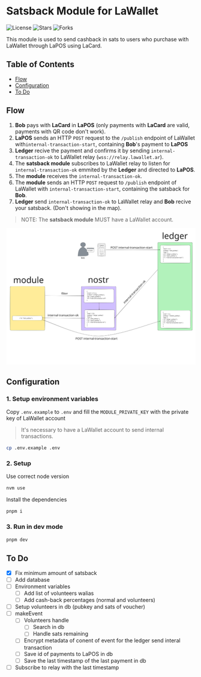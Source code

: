 # Satsback Module for LaWallet

<!-- ![Latest Release](https://badgen.net/github/release/lawalletio/satsback/stable/?color=blue&icon=bitcoin-lightning) -->

![License](https://badgen.net/github/license/lawalletio/satsback/?color=cyan)
![Stars](https://badgen.net/github/stars/lawalletio/satsback/?color=yellow)
![Forks](https://badgen.net/github/forks/lawalletio/satsback/?color=grey)

This module is used to send cashback in sats to users who purchase with LaWallet through LaPOS using LaCard.

## Table of Contents

-   [Flow](#flow)
-   [Configuration](#configuration)
-   [To Do](#to-do)

## Flow

1. **Bob** pays with **LaCard** in **LaPOS** (only payments with **LaCard** are valid, payments with QR code don't work).
2. **LaPOS** sends an HTTP `POST` request to the `/publish` endpoint of LaWallet with`internal-transaction-start`, containing **Bob**'s payment to **LaPOS**
3. **Ledger** recive the payment and confirms it by sending `internal-transaction-ok` to LaWallet relay (`wss://relay.lawallet.ar`).
4. The **satsback module** subscribes to LaWallet relay to listen for `internal-transaction-ok` emmited by the **Ledger** and directed to **LaPOS**.
5. The **module** receives the `internal-transaction-ok`.
6. The **module** sends an HTTP `POST` request to `/publish` endpoint of LaWallet with `internal-transaction-start`, containing the satsback for **Bob**.
7. **Ledger** send `internal-transaction-ok` to LaWallet relay and **Bob** recive your satsback. (Don't showing in the map).

> NOTE: The **satsback module** MUST have a LaWallet account.

<img
    src="./public/satsback-map.svg"
    alt="satsback flow"
/>

## Configuration

### 1. Setup environment variables

Copy `.env.example` to `.env` and fill the `MODULE_PRIVATE_KEY` with the private key of LaWallet account

> It's necessary to have a LaWallet account to send internal transactions.

```bash
cp .env.example .env
```

### 2. Setup

Use correct node version

```bash
nvm use
```

Install the dependencies

```bash
pnpm i
```

### 3. Run in dev mode

```bash
pnpm dev
```

## To Do

-   [x] Fix minimum amount of satsback
-   [ ] Add database
-   [ ] Environment variables
    -   [ ] Add list of volunteers walias
    -   [ ] Add cash-back percentages (normal and volunteers)
-   [ ] Setup volunteers in db (pubkey and sats of voucher)
-   [ ] makeEvent
    -   [ ] Volunteers handle
        -   [ ] Search in db
        -   [ ] Handle sats remaining
    -   [ ] Encrypt metadata of conent of event for the ledger send interal transaction
    -   [ ] Save id of payments to LaPOS in db
    -   [ ] Save the last timestamp of the last payment in db
-   [ ] Subscribe to relay with the last timestamp
